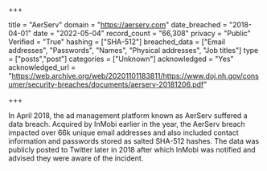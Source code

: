 +++

title = "AerServ"
domain = "https://aerserv.com"
date_breached = "2018-04-01"
date = "2022-05-04"
record_count = "66,308"
privacy = "Public"
Verified = "True"
hashing = ["SHA-512"]
breached_data = ["Email addresses", "Passwords", "Names", "Physical addresses", "Job titles"]
type = ["posts","post"]
categories = ["Unknown"]
acknowledged = "Yes"
acknowledged_url = "https://web.archive.org/web/20201101183811/https://www.doj.nh.gov/consumer/security-breaches/documents/aerserv-20181206.pdf"

+++


In April 2018, the ad management platform known as AerServ suffered a data breach. Acquired by InMobi earlier in the year, the AerServ breach impacted over 66k unique email addresses and also included contact information and passwords stored as salted SHA-512 hashes. The data was publicly posted to Twitter later in 2018 after which InMobi was notified and advised they were aware of the incident.

